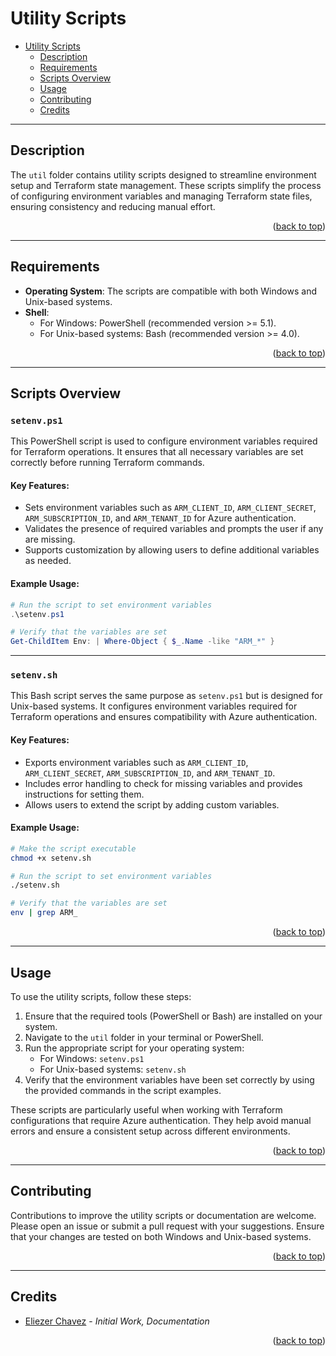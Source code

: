 <a name="readme-top"></a>

# Utility Scripts

- [Utility Scripts](#utility-scripts)
  - [Description](#description)
  - [Requirements](#requirements)
  - [Scripts Overview](#scripts-overview)
  - [Usage](#usage)
  - [Contributing](#contributing)
  - [Credits](#credits)

---

## Description

The `util` folder contains utility scripts designed to streamline environment setup and Terraform state management. These scripts simplify the process of configuring environment variables and managing Terraform state files, ensuring consistency and reducing manual effort.

<p align="right">(<a href="#readme-top">back to top</a>)</p>

---

## Requirements

- **Operating System**: The scripts are compatible with both Windows and Unix-based systems.
- **Shell**:
  - For Windows: PowerShell (recommended version >= 5.1).
  - For Unix-based systems: Bash (recommended version >= 4.0).

<p align="right">(<a href="#readme-top">back to top</a>)</p>

---

## Scripts Overview

### `setenv.ps1`

This PowerShell script is used to configure environment variables required for Terraform operations. It ensures that all necessary variables are set correctly before running Terraform commands.

#### Key Features:
- Sets environment variables such as `ARM_CLIENT_ID`, `ARM_CLIENT_SECRET`, `ARM_SUBSCRIPTION_ID`, and `ARM_TENANT_ID` for Azure authentication.
- Validates the presence of required variables and prompts the user if any are missing.
- Supports customization by allowing users to define additional variables as needed.

#### Example Usage:
```powershell
# Run the script to set environment variables
.\setenv.ps1

# Verify that the variables are set
Get-ChildItem Env: | Where-Object { $_.Name -like "ARM_*" }
```

---

### `setenv.sh`

This Bash script serves the same purpose as `setenv.ps1` but is designed for Unix-based systems. It configures environment variables required for Terraform operations and ensures compatibility with Azure authentication.

#### Key Features:
- Exports environment variables such as `ARM_CLIENT_ID`, `ARM_CLIENT_SECRET`, `ARM_SUBSCRIPTION_ID`, and `ARM_TENANT_ID`.
- Includes error handling to check for missing variables and provides instructions for setting them.
- Allows users to extend the script by adding custom variables.

#### Example Usage:
```bash
# Make the script executable
chmod +x setenv.sh

# Run the script to set environment variables
./setenv.sh

# Verify that the variables are set
env | grep ARM_
```

<p align="right">(<a href="#readme-top">back to top</a>)</p>

---

## Usage

To use the utility scripts, follow these steps:

1. Ensure that the required tools (PowerShell or Bash) are installed on your system.
2. Navigate to the `util` folder in your terminal or PowerShell.
3. Run the appropriate script for your operating system:
   - For Windows: `setenv.ps1`
   - For Unix-based systems: `setenv.sh`
4. Verify that the environment variables have been set correctly by using the provided commands in the script examples.

These scripts are particularly useful when working with Terraform configurations that require Azure authentication. They help avoid manual errors and ensure a consistent setup across different environments.

<p align="right">(<a href="#readme-top">back to top</a>)</p>

---

## Contributing

Contributions to improve the utility scripts or documentation are welcome. Please open an issue or submit a pull request with your suggestions. Ensure that your changes are tested on both Windows and Unix-based systems.

<p align="right">(<a href="#readme-top">back to top</a>)</p>

---

## Credits

- [Eliezer Chavez](https://github.com/eliezerchavez) - _Initial Work, Documentation_

<p align="right">(<a href="#readme-top">back to top</a>)</p>